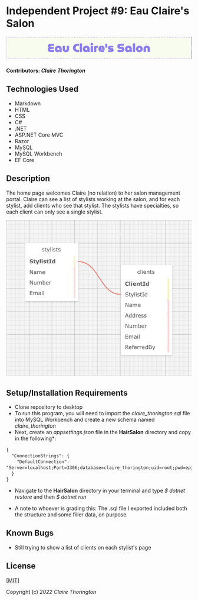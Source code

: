 # Independent Project #9: Eau Claire's Salon
![a picture of the Salon's header](HairSalon/wwwroot/img/header1.jpg)

#### Contributors: _**Claire Thorington**_

## Technologies Used

* Markdown
* HTML
* CSS
* C#
* .NET
* ASP.NET Core MVC
* Razor
* MySQL
* MySQL Workbench
* EF Core

## Description

The home page welcomes Claire (no relation) to her salon management portal. Claire can see a list of stylists working at the salon, and for each stylist, add clients who see that stylist. The stylists have specialties, so each client can only see a single stylist.

![a picture of the program's schema](HairSalon/wwwroot/img/schema.jpg)

## Setup/Installation Requirements

* Clone repository to desktop
* To run this program, you will need to import the _claire_thorington.sql_ file into MySQL Workbench and create a new schema named _claire_thorington_
* Next, create an _appsettings.json_ file in the __HairSalon__ directory and copy in the following*:

```
{
  "ConnectionStrings": {
    "DefaultConnection": "Server=localhost;Port=3306;database=claire_thorington;uid=root;pwd=epicodus;"
  }
}
```

* Navigate to the __HairSalon__ directory in your terminal and type _$ dotnet restore_ and then _$ dotnet run_ 

* A note to whoever is grading this: The .sql file I exported included both the structure and some filler data, on purpose


## Known Bugs

* Still trying to show a list of clients on each stylist's page


## License

[<a href=LICENSE>MIT</a>]

Copyright (c) _2022_ _Claire Thorington_

